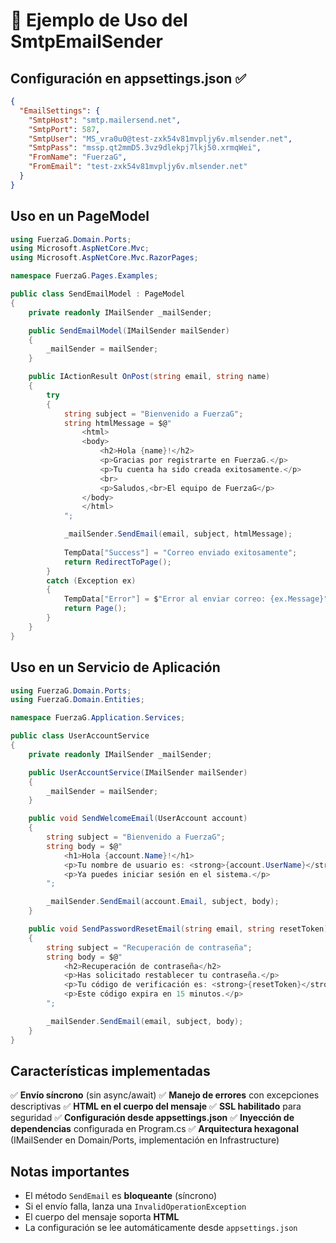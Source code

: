 # 📧 Ejemplo de Uso del SmtpEmailSender

## Configuración en appsettings.json ✅

```json
{
  "EmailSettings": {
    "SmtpHost": "smtp.mailersend.net",
    "SmtpPort": 587,
    "SmtpUser": "MS_vra0u0@test-zxk54v81mvpljy6v.mlsender.net",
    "SmtpPass": "mssp.qt2mmD5.3vz9dlekpj7lkj50.xrmqWei",
    "FromName": "FuerzaG",
    "FromEmail": "test-zxk54v81mvpljy6v.mlsender.net"
  }
}
```

## Uso en un PageModel

```csharp
using FuerzaG.Domain.Ports;
using Microsoft.AspNetCore.Mvc;
using Microsoft.AspNetCore.Mvc.RazorPages;

namespace FuerzaG.Pages.Examples;

public class SendEmailModel : PageModel
{
    private readonly IMailSender _mailSender;

    public SendEmailModel(IMailSender mailSender)
    {
        _mailSender = mailSender;
    }

    public IActionResult OnPost(string email, string name)
    {
        try
        {
            string subject = "Bienvenido a FuerzaG";
            string htmlMessage = $@"
                <html>
                <body>
                    <h2>Hola {name}!</h2>
                    <p>Gracias por registrarte en FuerzaG.</p>
                    <p>Tu cuenta ha sido creada exitosamente.</p>
                    <br>
                    <p>Saludos,<br>El equipo de FuerzaG</p>
                </body>
                </html>
            ";

            _mailSender.SendEmail(email, subject, htmlMessage);
            
            TempData["Success"] = "Correo enviado exitosamente";
            return RedirectToPage();
        }
        catch (Exception ex)
        {
            TempData["Error"] = $"Error al enviar correo: {ex.Message}";
            return Page();
        }
    }
}
```

## Uso en un Servicio de Aplicación

```csharp
using FuerzaG.Domain.Ports;
using FuerzaG.Domain.Entities;

namespace FuerzaG.Application.Services;

public class UserAccountService
{
    private readonly IMailSender _mailSender;

    public UserAccountService(IMailSender mailSender)
    {
        _mailSender = mailSender;
    }

    public void SendWelcomeEmail(UserAccount account)
    {
        string subject = "Bienvenido a FuerzaG";
        string body = $@"
            <h1>Hola {account.Name}!</h1>
            <p>Tu nombre de usuario es: <strong>{account.UserName}</strong></p>
            <p>Ya puedes iniciar sesión en el sistema.</p>
        ";

        _mailSender.SendEmail(account.Email, subject, body);
    }

    public void SendPasswordResetEmail(string email, string resetToken)
    {
        string subject = "Recuperación de contraseña";
        string body = $@"
            <h2>Recuperación de contraseña</h2>
            <p>Has solicitado restablecer tu contraseña.</p>
            <p>Tu código de verificación es: <strong>{resetToken}</strong></p>
            <p>Este código expira en 15 minutos.</p>
        ";

        _mailSender.SendEmail(email, subject, body);
    }
}
```

## Características implementadas

✅ **Envío síncrono** (sin async/await)
✅ **Manejo de errores** con excepciones descriptivas
✅ **HTML en el cuerpo del mensaje**
✅ **SSL habilitado** para seguridad
✅ **Configuración desde appsettings.json**
✅ **Inyección de dependencias** configurada en Program.cs
✅ **Arquitectura hexagonal** (IMailSender en Domain/Ports, implementación en Infrastructure)

## Notas importantes

- El método `SendEmail` es **bloqueante** (síncrono)
- Si el envío falla, lanza una `InvalidOperationException`
- El cuerpo del mensaje soporta **HTML**
- La configuración se lee automáticamente desde `appsettings.json`
